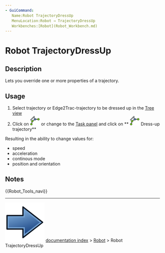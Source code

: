 ```yaml
---
- GuiCommand:
   Name:Robot TrajectoryDressUp
   MenuLocation:Robot → TrajectoryDressUp
   Workbenches:[Robot](Robot_Workbench.md)
---
```


# Robot TrajectoryDressUp

## Description

Lets you override one or more properties of a trajectory.

## Usage

1.  Select trajectory or Edge2Trac-trajectory to be dressed up in the [Tree view](Tree_view.md)
2.  Click on <img alt="" src=images/Robot_TrajectoryDressUp.svg  style="width:32px;"> or change to the [Task panel](Task_panel.md) and click on 
** <img src="images/Robot_TrajectoryDressUp.svg" width=32px> Dress-up trajectory**

Resulting in the ability to change values for:

-   speed
-   acceleration
-   continous mode
-   position and orientation

## Notes




 {{Robot_Tools_navi}}



---
![](images/Button_right.svg) [documentation index](../README.md) > [Robot](Robot_Workbench.md) > Robot TrajectoryDressUp
